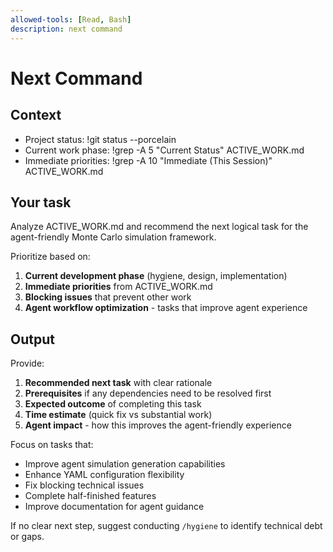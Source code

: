 ```yaml
---
allowed-tools: [Read, Bash]
description: next command
---
```


# Next Command

## Context
- Project status: !git status --porcelain
- Current work phase: !grep -A 5 "Current Status" ACTIVE_WORK.md
- Immediate priorities: !grep -A 10 "Immediate (This Session)" ACTIVE_WORK.md

## Your task
Analyze ACTIVE_WORK.md and recommend the next logical task for the agent-friendly Monte Carlo simulation framework.

Prioritize based on:
1. **Current development phase** (hygiene, design, implementation)
2. **Immediate priorities** from ACTIVE_WORK.md
3. **Blocking issues** that prevent other work
4. **Agent workflow optimization** - tasks that improve agent experience

## Output
Provide:
1. **Recommended next task** with clear rationale
2. **Prerequisites** if any dependencies need to be resolved first
3. **Expected outcome** of completing this task
4. **Time estimate** (quick fix vs substantial work)
5. **Agent impact** - how this improves the agent-friendly experience

Focus on tasks that:
- Improve agent simulation generation capabilities
- Enhance YAML configuration flexibility
- Fix blocking technical issues
- Complete half-finished features
- Improve documentation for agent guidance

If no clear next step, suggest conducting `/hygiene` to identify technical debt or gaps.